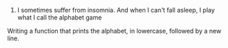 1. I sometimes suffer from insomnia. And when I can't fall asleep,
 I play what I call the alphabet game

Writing a function that prints the alphabet, in lowercase, followed
 by a new line.
